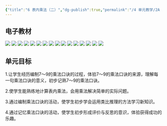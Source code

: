 ```yaml
---
{"title":"6 表内乘法（二）","dg-publish":true,"permalink":"/4 单元教学/2A 二上/6 表内乘法（二）/","dgPassFrontmatter":true,"noteIcon":""}
---
```



## 电子教材


<p class="grid-4">
	<img loading="lazy" decoding="async" src="https://book.pep.com.cn/1221001201131/files/mobile/78.jpg">
	<img loading="lazy" decoding="async" src="https://book.pep.com.cn/1221001201131/files/mobile/79.jpg">
	<img loading="lazy" decoding="async" src="https://book.pep.com.cn/1221001201131/files/mobile/80.jpg">
	<img loading="lazy" decoding="async" src="https://book.pep.com.cn/1221001201131/files/mobile/81.jpg">
	<img loading="lazy" decoding="async" src="https://book.pep.com.cn/1221001201131/files/mobile/82.jpg">
	<img loading="lazy" decoding="async" src="https://book.pep.com.cn/1221001201131/files/mobile/83.jpg">
	<img loading="lazy" decoding="async" src="https://book.pep.com.cn/1221001201131/files/mobile/84.jpg">
	<img loading="lazy" decoding="async" src="https://book.pep.com.cn/1221001201131/files/mobile/85.jpg">
	<img loading="lazy" decoding="async" src="https://book.pep.com.cn/1221001201131/files/mobile/86.jpg">
	<img loading="lazy" decoding="async" src="https://book.pep.com.cn/1221001201131/files/mobile/87.jpg">
	<img loading="lazy" decoding="async" src="https://book.pep.com.cn/1221001201131/files/mobile/88.jpg">
	<img loading="lazy" decoding="async" src="https://book.pep.com.cn/1221001201131/files/mobile/89.jpg">
	<img loading="lazy" decoding="async" src="https://book.pep.com.cn/1221001201131/files/mobile/90.jpg">
	<img loading="lazy" decoding="async" src="https://book.pep.com.cn/1221001201131/files/mobile/91.jpg">
	<img loading="lazy" decoding="async" src="https://book.pep.com.cn/1221001201131/files/mobile/92.jpg">
	<img loading="lazy" decoding="async" src="https://book.pep.com.cn/1221001201131/files/mobile/93.jpg">
</p>


## 单元目标

1.让学生经历编制7〜9的乘法口诀的过程，体验7〜9的乘法口诀的来源，理解每一句乘法口诀的意义，初步记熟7〜9的乘法口诀。

2.使学生能熟练地计算表内乘法，会用乘法解决简单的实际问题。

3.通过编制乘法口诀的活动，使学生初步学会运用类比推理的方法学习新知识。

4.通过记忆乘法口诀的活动，使学生初步形成评价与反思的意识，体验获得成功的乐趣。
